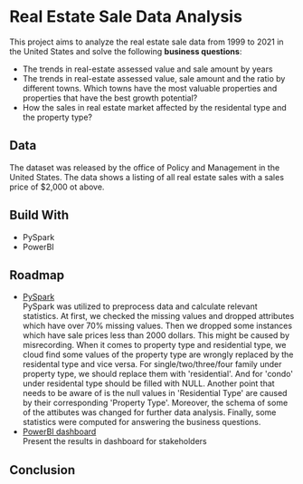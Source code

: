 # Real Estate Sale Data Analysis 
This project aims to analyze the real estate sale data from 1999 to 2021 in the United States and solve the following **business questions**:
* The trends in real-estate assessed value and sale amount by years
* The trends in real-estate assessed value, sale amount and the ratio by different towns. Which towns have the most valuable properties and properties that have the best growth potential?
* How the sales in real estate market affected by the residental type and the property type?
## Data 
The dataset was released by the office of Policy and Management in the United States. The data shows a listing of all real estate sales with a sales price of $2,000 ot above. 
## Build With
* PySpark
* PowerBI
## Roadmap
* [PySpark](https://github.com/Ruiqi-Alaina/Real-Estate-Sale-1999-2021-Data-Analysis/blob/main/real%20estate%20sale%20data%20in%20us.ipynb)<br>
  PySpark was utilized to preprocess data and calculate relevant statistics. At first, we checked the missing values and dropped attributes which have over 70% missing values. Then we dropped some instances which have
  sale prices less than 2000 dollars. This might be caused by misrecording. When it comes to property type and residential type,
  we cloud find some values of the property type are wrongly replaced by the residental type and vice versa. For single/two/three/four family under property type, we should replace them with 'residential'. And for 'condo' under residental type should be filled with NULL. Another point that needs to be aware of is the null values in 'Residential Type' are caused by their corresponding 'Property Type'.
 Moreover, the schema of some of the attibutes was changed for further data analysis. Finally, some statistics were computed for answering the business questions.
* [PowerBI dashboard](https://github.com/Ruiqi-Alaina/Real-Estate-Sale-1999-2021-Data-Analysis/blob/main/Real%20estate%20sale%20data%20analysis.pbix)<br>
  Present the results in dashboard for stakeholders
## Conclusion
